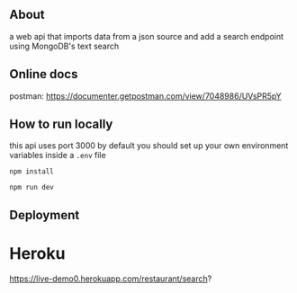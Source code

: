 ## About

a web api that imports data from a json source and add a search endpoint using MongoDB's text search

## Online docs

postman: https://documenter.getpostman.com/view/7048986/UVsPR5pY

## How to run locally

this api uses port 3000 by default
you should set up your own environment variables inside a `.env` file

`npm install`

`npm run dev`

## Deployment

# Heroku

https://live-demo0.herokuapp.com/restaurant/search?
